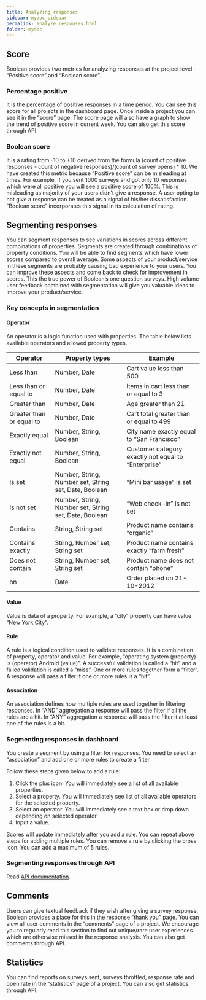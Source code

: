 ```yaml
---
title: Analyzing responses
sidebar: mydoc_sidebar
permalink: analyze_responses.html
folder: mydoc
---
```


## Score

Boolean provides two metrics for analyzing responses at the project level - “Positive score” and “Boolean score”.
### Percentage positive

It is the percentage of positive responses in a time period. You can see this score for all projects in the dashboard page. Once inside a project you can see it in the “score” page. The score page will also have a graph to show the trend of positive score in current week. You can also get this score through API.

### Boolean score

It is a rating from -10 to +10 derived from the formula (count of positive responses - count of negative responses)/(count of survey opens) * 10. We have created this metric because “Positive score” can be misleading at times. For example, if you sent 1000 surveys and got only 10 responses which were all positive you will see a positive score of 100%. This is misleading as majority of your users didn’t give a response. A user opting to not give a response can be treated as a signal of his/her dissatisfaction. “Boolean score” incorporates this signal in its calculation of rating.

## Segmenting responses

You can segment responses to see variations in scores across different combinations of properties. Segments are created through combinations of property conditions. You will be able to find segments which have lower scores compared to overall average. Some aspects of your product/service in these segments are probably causing bad experience to your users. You can improve these aspects and come back to check for improvement in scores. This the true power of Boolean’s one question surveys. High volume user feedback combined with segmentation will give you valuable ideas to improve your product/service.

### Key concepts in segmentation

#### Operator

An operator is a logic function used with properties. The table below lists available operators and allowed property types.

|Operator|Property types|Example|
|--------|--------------|-------|
|Less than|Number, Date|Cart value less than 500|
|Less than or equal to|Number, Date|Items in cart less than or equal to 3|
|Greater than|Number, Date|Age greater than 21|
|Greater than or equal to|Number, Date|Cart total greater than or equal to 499|
|Exactly equal|Number, String, Boolean|City name exactly equal to “San Francisco”|
|Exactly not equal|Number, String, Boolean|Customer category exactly not equal to “Enterprise”|
|Is set|Number, String, Number set, String set, Date, Boolean|“Mini bar usage” is set|
|Is not set|Number, String, Number set, String set, Date, Boolean|“Web check-in” is not set|
|Contains|String, String set|Product name contains “organic”|
|Contains exactly|String, Number set, String set|Product name contains exactly “farm fresh”|
|Does not contain|String, Number set, String set|Product name does not contain “phone”|
|on|Date|Order placed on 21-10-2012|

#### Value

Value is data of a property. For example, a “city” property can have value “New York City”. 

#### Rule

A rule is a logical condition used to validate responses. It is a combination of property, operator and value. For example, “operating system (property) is (operator) Android (value)”. A successful validation is called a “hit” and a failed validation is called a “miss”. One or more rules together form a “filter”. A response will pass a filter if one or more rules is a “hit”.

#### Association

An association defines how multiple rules are used together in filtering responses. In “AND” aggregation a response will pass the filter if all the rules are a hit. In “ANY” aggregation a response will pass the filter it at least one of the rules is a hit.

### Segmenting responses in dashboard

You create a segment by using a filter for responses. You need to select an “association” and add one or more rules to create a filter.

Follow these steps given below to add a rule:
1.	Click the plus icon. You will immediately see a list of all available properties.
2.	Select a property. You will immediately see list of all available operators for the selected property.
3.	Select an operator. You will immediately see a text box or drop down depending on selected operator.
4.	Input a value.

Scores will update immediately after you add a rule. You can repeat above steps for adding multiple rules. You can remove a rule by clicking the cross icon. You can add a maximum of 5 rules.
 

### Segmenting responses through API

Read [API documentation](/docs/v1_score.html).

## Comments

Users can give textual feedback if they wish after giving a survey response. Boolean provides a place for this in the response “thank you” page. You can view all user comments in the “comments” page of a project. We encourage you to regularly read this section to find out unique/rare user experiences which are otherwise missed in the response analysis. You can also get comments through API.

## Statistics

You can find reports on surveys sent, surveys throttled, response rate and open rate in the “statistics” page of a project. You can also get statistics through API.
